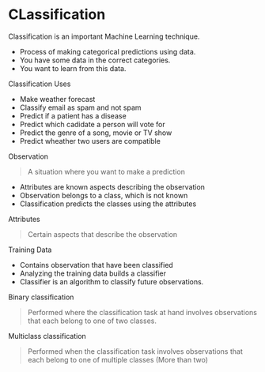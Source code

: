 # CLassification

Classification is an important Machine Learning technique.

- Process of making categorical predictions using data.
- You have some data in the correct categories.
- You want to learn from this data.

Classification Uses
- Make weather forecast
- Classify email as spam and not spam
- Predict if a patient has a disease
- Predict which cadidate a person will vote for
- Predict the genre of a song, movie or TV show
- Predict wheather two users are compatible

Observation
> A situation where you want to make a prediction
- Attributes are known aspects describing the observation
- Observation belongs to a class, which is not known
- Classification predicts the classes using the attributes


Attributes
> Certain aspects that describe the observation

Training Data
- Contains observation that have been classified
- Analyzing the training data builds a classifier
- Classifier is an algorithm to classify future observations.


Binary classification
> Performed where the classification task at hand involves observations
> that each belong to one of two classes.

Multiclass classification
> Performed when the classification task involves observations 
> that each belong to one of multiple classes (More than two)

